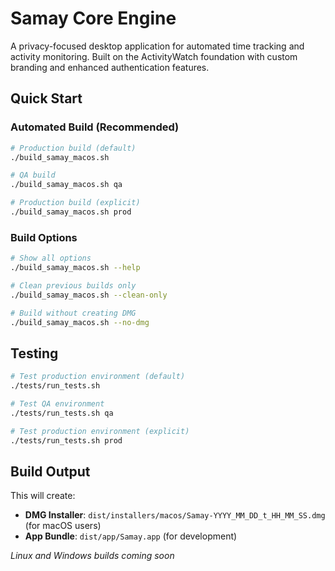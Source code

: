 # Samay Core Engine

A privacy-focused desktop application for automated time tracking and activity monitoring. Built on the ActivityWatch foundation with custom branding and enhanced authentication features.

## Quick Start

### Automated Build (Recommended)

```bash
# Production build (default)
./build_samay_macos.sh

# QA build
./build_samay_macos.sh qa

# Production build (explicit)
./build_samay_macos.sh prod
```

### Build Options

```bash
# Show all options
./build_samay_macos.sh --help

# Clean previous builds only
./build_samay_macos.sh --clean-only

# Build without creating DMG
./build_samay_macos.sh --no-dmg
```

## Testing

```bash
# Test production environment (default)
./tests/run_tests.sh

# Test QA environment
./tests/run_tests.sh qa

# Test production environment (explicit)
./tests/run_tests.sh prod
```

## Build Output

This will create:
- **DMG Installer**: `dist/installers/macos/Samay-YYYY_MM_DD_t_HH_MM_SS.dmg` (for macOS users)
- **App Bundle**: `dist/app/Samay.app` (for development)

*Linux and Windows builds coming soon*
